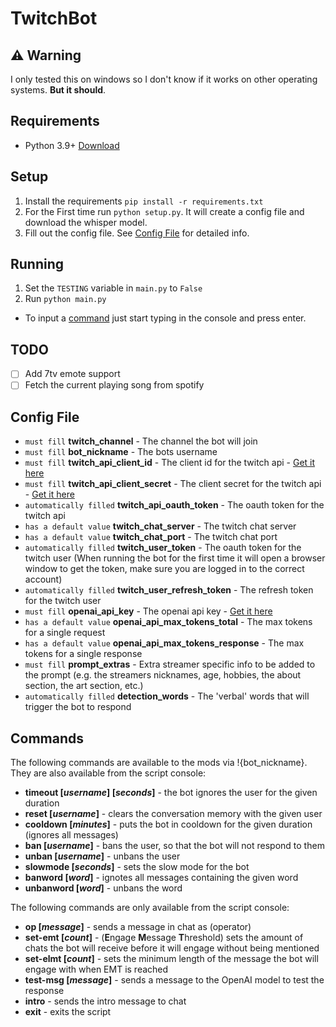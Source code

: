# TwitchBot

## :warning: Warning
I only tested this on windows so I don't know if it works on other operating systems. **But it should**.

## Requirements
- Python 3.9+ [Download](https://www.python.org/downloads/)

## Setup
1. Install the requirements `pip install -r requirements.txt`
2. For the First time run `python setup.py`. It will create a config file and download the whisper model.
3. Fill out the config file. See [Config File](#Config-File) for detailed info.

## Running
1. Set the `TESTING` variable in `main.py` to `False`
2. Run `python main.py`
- To input a [command](#Commands) just start typing in the console and press enter.

## TODO
- [ ] Add 7tv emote support
- [ ] Fetch the current playing song from spotify

## Config File
- `must fill` **twitch_channel** - The channel the bot will join
- `must fill` **bot_nickname** - The bots username
- `must fill` **twitch_api_client_id** - The client id for the twitch api - [Get it here](https://dev.twitch.tv/console/apps)
- `must fill` **twitch_api_client_secret** - The client secret for the twitch api - [Get it here](https://dev.twitch.tv/console/apps)
- `automatically filled` **twitch_api_oauth_token** - The oauth token for the twitch api
- `has a default value` **twitch_chat_server** - The twitch chat server
- `has a default value` **twitch_chat_port** - The twitch chat port
- `automatically filled` **twitch_user_token** - The oauth token for the twitch user (When running the bot for the first time it will open a browser window to get the token, make sure you are logged in to the correct account)
- `automatically filled` **twitch_user_refresh_token** - The refresh token for the twitch user
- `must fill` **openai_api_key** - The openai api key - [Get it here](https://platform.openai.com/account/api-keys)
- `has a default value` **openai_api_max_tokens_total** - The max tokens for a single request
- `has a default value` **openai_api_max_tokens_response** - The max tokens for a single response
- `must fill` **prompt_extras** - Extra streamer specific info to be added to the prompt (e.g. the streamers nicknames, age, hobbies, the about section, the art section, etc.)
- `automatically filled` **detection_words** - The 'verbal' words that will trigger the bot to respond

## Commands 
The following commands are available to the mods via !{bot_nickname}. They are also available from the script console:
+ **timeout [*username*] [*seconds*]** - the bot ignores the user for the given duration
+ **reset [*username*]** - clears the conversation memory with the given user
+ **cooldown [*minutes*]** - puts the bot in cooldown for the given duration (ignores all messages)
+ **ban [*username*]** - bans the user, so that the bot will not respond to them
+ **unban [*username*]** - unbans the user
+ **slowmode [*seconds*]** - sets the slow mode for the bot
+ **banword [*word*]** - ignotes all messages containing the given word
+ **unbanword [*word*]** - unbans the word

The following commands are only available from the script console:
+ **op [*message*]** - sends a message in chat as (operator)
+ **set-emt [*count*]** - (**E**ngage **M**essage **T**hreshold) sets the amount of chats the bot will receive before it will engage without being mentioned
+ **set-elmt [*count*]** - sets the minimum length of the message the bot will engage with when EMT is reached
+ **test-msg [*message*]** - sends a message to the OpenAI model to test the response
+ **intro** - sends the intro message to chat
+ **exit** - exits the script
